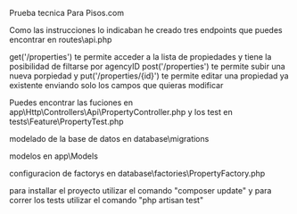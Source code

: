 Prueba tecnica Para Pisos.com

Como las instrucciones lo indicaban he creado tres endpoints que puedes encontrar en routes\api.php

get('/properties') te permite acceder a la lista de propiedades y tiene la posibilidad de filtarse por agencyID
post('/properties') te permite subir una nueva porpiedad
y put('/properties/{id}') te permite editar una propiedad ya existente enviando solo los campos que quieras modificar 

Puedes encontrar las fuciones en app\Http\Controllers\Api\PropertyController.php y los test en tests\Feature\PropertyTest.php

modelado de la base de datos en database\migrations

modelos en app\Models

configuracion de factorys en database\factories\PropertyFactory.php

para installar el proyecto utilizar el comando "composer update" y para correr los tests utilizar el comando "php artisan test"
